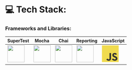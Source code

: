 # 💻 Tech Stack:

### Frameworks and Libraries:

| SuperTest                                                                                     | Mocha                                                                                        | Chai                                                                                         | Reporting                                                                                                                         | JavaScript                                                                                                                    |
| --------------------------------------------------------------------------------------------- | -------------------------------------------------------------------------------------------- | -------------------------------------------------------------------------------------------- | --------------------------------------------------------------------------------------------------------------------------------- | ----------------------------------------------------------------------------------------------------------------------------- |
| <img src="https://avatars.githubusercontent.com/u/30959108?s=48&v=4" width="55" height="55"/> | <img src="https://avatars.githubusercontent.com/u/8770005?s=48&v=4" width="55" height="55"/> | <img src="https://avatars.githubusercontent.com/u/1515293?s=48&v=4" width="55" height="55"/> | <img src="https://encrypted-tbn0.gstatic.com/images?q=tbn:ANd9GcTRFPrub8_Y-yTn2XDNnEzFDQgnc78ygJITsQ&s"  width="55" height="55"/> | <img src="https://github.com/devicons/devicon/blob/master/icons/javascript/javascript-original.svg"  width="55" height="55"/> |